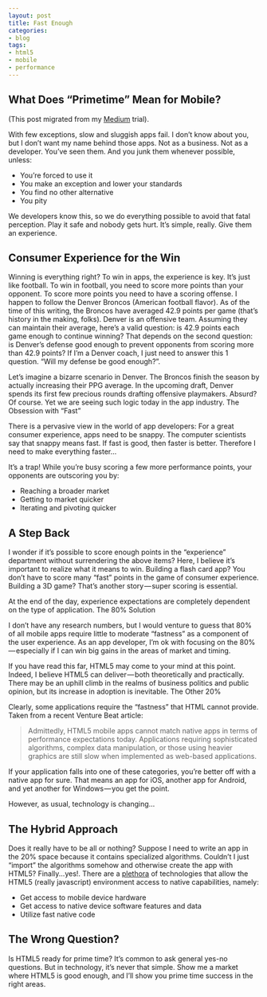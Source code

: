 ```yaml
---
layout: post
title: Fast Enough
categories:
- blog
tags:
- html5
- mobile
- performance
---
```


## What Does “Primetime” Mean for Mobile?
(This post migrated from my [Medium][medium] trial).

With few exceptions, slow and sluggish apps fail. I don’t know about you, but I don’t want my name behind those apps. Not as a business. Not as a developer. You’ve seen them. And you junk them whenever possible, unless:

* You’re forced to use it
* You make an exception and lower your standards
* You find no other alternative
* You pity

We developers know this, so we do everything possible to avoid that fatal perception. Play it safe and nobody gets hurt. It’s simple, really. Give them an experience.

## Consumer Experience for the Win

Winning is everything right? To win in apps, the experience is key. It’s just like football. To win in football, you need to score more points than your opponent. To score more points you need to have a scoring offense. I happen to follow the Denver Broncos (American football flavor). As of the time of this writing, the Broncos have averaged 42.9 points per game (that’s history in the making, folks). Denver is an offensive team. Assuming they can maintain their average, here’s a valid question: is 42.9 points each game enough to continue winning? That depends on the second question: is Denver’s defense good enough to prevent opponents from scoring more than 42.9 points? If I’m a Denver coach, I just need to answer this 1 question. “Will my defense be good enough?”.

Let’s imagine a bizarre scenario in Denver. The Broncos finish the season by actually increasing their PPG average. In the upcoming draft, Denver spends its first few precious rounds drafting offensive playmakers. Absurd? Of course. Yet we are seeing such logic today in the app industry.
The Obsession with “Fast”

There is a pervasive view in the world of app developers: For a great consumer experience, apps need to be snappy. The computer scientists say that snappy means fast. If fast is good, then faster is better. Therefore I need to make everything faster…

It’s a trap! While you’re busy scoring a few more performance points, your opponents are outscoring you by:

* Reaching a broader market
* Getting to market quicker
* Iterating and pivoting quicker


## A Step Back
I wonder if it’s possible to score enough points in the “experience” department without surrendering the above items? Here, I believe it’s important to realize what it means to win. Building a flash card app? You don’t have to score many “fast” points in the game of consumer experience. Building a 3D game? That’s another story — super scoring is essential.

At the end of the day, experience expectations are completely dependent on the type of application.
The 80% Solution

I don’t have any research numbers, but I would venture to guess that 80% of all mobile apps require little to moderate “fastness” as a component of the user experience. As an app developer, I’m ok with focusing on the 80% — especially if I can win big gains in the areas of market and timing.

If you have read this far, HTML5 may come to your mind at this point. Indeed, I believe HTML5 can deliver — both theoretically and practically. There may be an uphill climb in the realms of business politics and public opinion, but its increase in adoption is inevitable.
The Other 20%

Clearly, some applications require the “fastness” that HTML cannot provide. Taken from a recent Venture Beat article:

> Admittedly, HTML5 mobile apps cannot match native apps in terms of performance expectations today. Applications requiring sophisticated algorithms, complex data manipulation, or those using heavier graphics are still slow when implemented as web-based applications.

If your application falls into one of these categories, you’re better off with a native app for sure. That means an app for iOS, another app for Android, and yet another for Windows — you get the point.

However, as usual, technology is changing…


## The Hybrid Approach

Does it really have to be all or nothing? Suppose I need to write an app in the 20% space because it contains specialized algorithms. Couldn’t I just “import” the algorithms somehow and otherwise create the app with HTML5? Finally...yes!. There are a [plethora][plethora] of technologies that allow the HTML5 (really javascript) environment access to native capabilities, namely:

* Get access to mobile device hardware
* Get access to native device software features and data
* Utilize fast native code


## The Wrong Question?

Is HTML5 ready for prime time? It’s common to ask general yes-no questions. But in technology, it’s never that simple. Show me a market where HTML5 is good enough, and I’ll show you prime time success in the right areas.

[medium]: https://medium.com/mobile-html5/c78ad661a9eb
[plethora]: http://www.markus-falk.com/mobile-frameworks-comparison-chart/